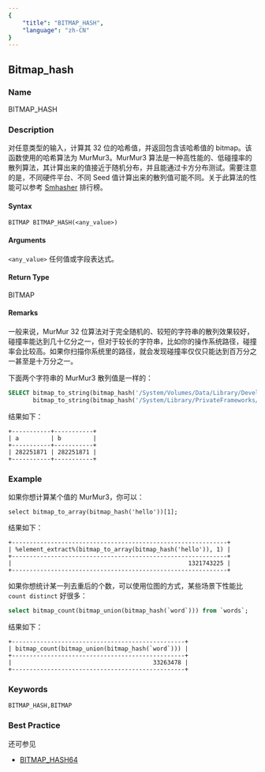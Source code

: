 ```yaml
---
{
    "title": "BITMAP_HASH",
    "language": "zh-CN"
}
---
```


<!-- 
Licensed to the Apache Software Foundation (ASF) under one
or more contributor license agreements.  See the NOTICE file
distributed with this work for additional information
regarding copyright ownership.  The ASF licenses this file
to you under the Apache License, Version 2.0 (the
"License"); you may not use this file except in compliance
with the License.  You may obtain a copy of the License at

  http://www.apache.org/licenses/LICENSE-2.0

Unless required by applicable law or agreed to in writing,
software distributed under the License is distributed on an
"AS IS" BASIS, WITHOUT WARRANTIES OR CONDITIONS OF ANY
KIND, either express or implied.  See the License for the
specific language governing permissions and limitations
under the License.
-->

## Bitmap_hash

### Name

BITMAP_HASH

### Description

对任意类型的输入，计算其 32 位的哈希值，并返回包含该哈希值的 bitmap。该函数使用的哈希算法为 MurMur3。MurMur3 算法是一种高性能的、低碰撞率的散列算法，其计算出来的值接近于随机分布，并且能通过卡方分布测试。需要注意的是，不同硬件平台、不同 Seed 值计算出来的散列值可能不同。关于此算法的性能可以参考 [Smhasher](http://rurban.github.io/smhasher/) 排行榜。

#### Syntax

`BITMAP BITMAP_HASH(<any_value>)`

#### Arguments

`<any_value>`
任何值或字段表达式。

#### Return Type

BITMAP

#### Remarks

一般来说，MurMur 32 位算法对于完全随机的、较短的字符串的散列效果较好，碰撞率能达到几十亿分之一，但对于较长的字符串，比如你的操作系统路径，碰撞率会比较高。如果你扫描你系统里的路径，就会发现碰撞率仅仅只能达到百万分之一甚至是十万分之一。

下面两个字符串的 MurMur3 散列值是一样的：

```sql
SELECT bitmap_to_string(bitmap_hash('/System/Volumes/Data/Library/Developer/CommandLineTools/SDKs/MacOSX12.3.sdk/System/Library/Frameworks/KernelManagement.framework/KernelManagement.tbd')) AS a ,
       bitmap_to_string(bitmap_hash('/System/Library/PrivateFrameworks/Install.framework/Versions/Current/Resources/es_419.lproj/Architectures.strings')) AS b;
```

结果如下：

```text
+-----------+-----------+
| a         | b         |
+-----------+-----------+
| 282251871 | 282251871 |
+-----------+-----------+
```

### Example

如果你想计算某个值的 MurMur3，你可以：

```
select bitmap_to_array(bitmap_hash('hello'))[1];
```

结果如下：

```text
+-------------------------------------------------------------+
| %element_extract%(bitmap_to_array(bitmap_hash('hello')), 1) |
+-------------------------------------------------------------+
|                                                  1321743225 |
+-------------------------------------------------------------+
```

如果你想统计某一列去重后的个数，可以使用位图的方式，某些场景下性能比 `count distinct` 好很多：

```sql
select bitmap_count(bitmap_union(bitmap_hash(`word`))) from `words`;
```

结果如下：

```text
+-------------------------------------------------+
| bitmap_count(bitmap_union(bitmap_hash(`word`))) |
+-------------------------------------------------+
|                                        33263478 |
+-------------------------------------------------+
```

### Keywords

    BITMAP_HASH,BITMAP

### Best Practice

还可参见
- [BITMAP_HASH64](./bitmap_hash64.md)
